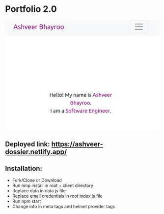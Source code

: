 # Portfolio 2.0

![dossier](./client/src//assets/819.png)

## Deployed link: https://ashveer-dossier.netlify.app/

## Installation:

- Fork/Clone or Download
- Run nmp install in root + client directory
- Replace data in data.js file
- Replace email credentials in root index.js file
- Run npm start
- Change info in meta tags and helmet provider tags
